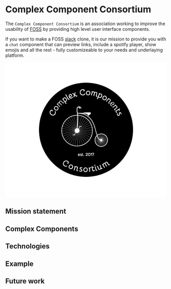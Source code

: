 # Complex Component Consortium

The `Complex Component Consortium` is an association working to improve the usability of [FOSS](https://en.wikipedia.org/wiki/Free_and_open-source_software) by providing high level user interface components.

If you want to make a FOSS [slack](https://slack.com/) clone, it is our mission to provide you with a `chat` component that can preview links, include a spotify player, show emojis and all the rest - fully customizeable to your needs and underlaying platform.

![Logo](ccc-logo.png)

## Mission statement

## Complex Components

## Technologies

## Example

## Future work
